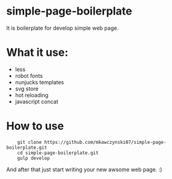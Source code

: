 # simple-page-boilerplate
It is boilerplate for develop simple web page.

# What it use:
 * less
 * robot fonts
 * nunjucks templates
 * svg store
 * hot reloading
 * javascript concat

# How to use
```
    git clone https://github.com/mkawczynski07/simple-page-boilerplate.git
    cd simple-page-boilerplate.git
    gulp develop
```
And after that just start writing your new awsome web page. :)

